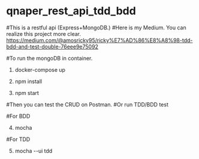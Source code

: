 # qnaper_rest_api_tdd_bdd

#This is a restful api (Express+MongoDB.) 
#Here is my Medium. You can realize this project more clear.
https://medium.com/@amosricky95/ricky%E7%AD%86%E8%A8%98-tdd-bdd-and-test-double-76eee9e75092

#To run the mongoDB in container.

1. docker-compose up

2. npm install

3. npm start

#Then you can test the CRUD on Postman. 
#Or run TDD/BDD test

#For BDD 

4. mocha

#For TDD 

5. mocha --ui tdd
